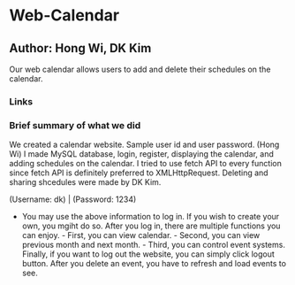 # Web-Calendar
## Author: Hong Wi, DK Kim

Our web calendar allows users to add and delete their schedules on the calendar.

### Links 
   [Link to the calendar]:  
   <http://ec2-18-223-116-26.us-east-2.compute.amazonaws.com/~donggyukim/GROUPTEST/firstPage.html>
   
### Brief summary of what we did
We created a calendar website. Sample user id and user password.
(Hong Wi) I made MySQL database, login, register, displaying the calendar, and adding schedules on the calendar. 
I tried to use fetch API to every function since fetch API is definitely preferred to XMLHttpRequest.
Deleting and sharing shcedules were made by DK Kim. 

(Username: dk) |
(Password: 1234) 
- You may use the above information to log in. If you wish to create your own, you mgiht do so. After you log in, there are multiple functions you can enjoy. - First, you can view calendar. - Second, you can view previous month and next month. - Third, you can control event systems. Finally, if you want to log out the website, you can simply click logout button. After you delete an event, you have to refresh and load events to see.

